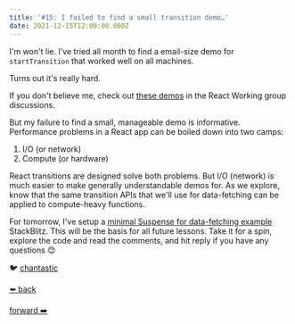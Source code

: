 ```yaml
---
title: '#15: I failed to find a small transition demo…'
date: 2021-12-15T12:00:00.000Z
---
```


I'm won't lie. I've tried all month to find a email-size demo for `startTransition` that worked well on all machines.

Turns out it's really hard.

If you don't believe me, check out [these demos](https://github.com/reactwg/react-18/discussions/65) in the React Working group discussions.

But my failure to find a small, manageable demo is informative.
Performance problems in a React app can be boiled down into two camps:

1. I/O (or network)
1. Compute (or hardware)

React transitions are designed solve both problems. But I/O (network) is much easier to make generally understandable demos for. As we explore, know that the same transition APIs that we'll use for data-fetching can be applied to compute-heavy functions.

For tomorrow, I've setup a [minimal Suspense for data-fetching example](https://stackblitz.com/edit/react-ky1gmq?file=src%2FApp.js) StackBlitz. This will be the basis for all future lessons. Take it for a spin, explore the code and read the comments, and hit reply if you have any questions 😊

🐦 [chantastic](https://chan.dev/twitter)

<div class="flex">

[⬅️ back](/lessons/reactholiday/2021/14)

<div class="mx-auto"></div>

[forward ➡️](/lessons/reactholiday/2021/16)

</div>
